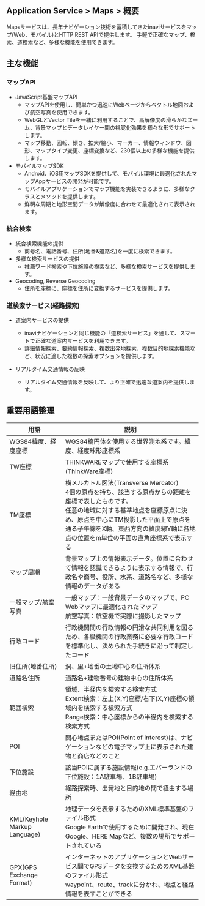 ## Application Service > Maps > 概要

Mapsサービスは、長年ナビゲーション技術を蓄積してきたinaviサービスをマップ(Web、モバイル)とHTTP REST APIで提供します。
手軽で正確なマップ、検索、道検索など、多様な機能を使用できます。

## 主な機能


### マップAPI

- JavaScript基盤マップAPI
    - マップAPIを使用し、簡単かつ迅速にWebページからベクトル地図および航空写真を使用できます。
    - WebGLとVector Tileを一緒に利用することで、高解像度の滑らかなズーム、背景マップとデータレイヤー間の視覚化効果を様々な形でサポートします。
    - マップ移動、回転、傾き、拡大/縮小、マーカー、情報ウィンドウ、図形、マップタイプ変更、座標変換など、230個以上の多様な機能を提供します。
- モバイルマップSDK
    - Android、iOS用マップSDKを提供して、モバイル環境に最適化されたマップAppサービスの開発が可能です。
    - モバイルアプリケーションでマップ機能を実装できるように、多様なクラスとメソッドを提供します。
    - 鮮明な周期と地形空間データが解像度に合わせて最適化されて表示されます。

### 統合検索

- 統合検索機能の提供
    - 商号名、電話番号、住所(地番&道路名)を一度に検索できます。
- 多様な検索サービスの提供
    - 推薦ワード検索や下位施設の検索など、多様な検索サービスを提供します。
- Geocoding, Reverse Geocoding
    - 住所を座標に、座標を住所に変換するサービスを提供します。

### 道検索サービス(経路探索)

- 道案内サービスの提供
    - inaviナビゲーションと同じ機能の「道検索サービス」を通して、スマートで正確な道案内サービスを利用できます。
    - 詳細情報探索、要約情報探索、複数出発地探索、複数目的地探索機能など、状況に適した複数の探索オプションを提供します。
    
- リアルタイム交通情報の反映
    - リアルタイム交通情報を反映して、より正確で迅速な道案内を提供します。


## 重要用語整理

|用語| 説明|
|---|---|
| WGS84緯度、経度座標 | WGS84楕円体を使用する世界測地系です。緯度、経度球形座標系 |
| TW座標 | THINKWAREマップで使用する座標系(ThinkWare座標) |
| TM座標 | 横メルカトル図法(Transverse Mercator)<br>4個の原点を持ち、該当する原点からの距離を座標で表したものです。<br>任意の地域に対する基準地点を座標原点に決め、原点を中心にTM投影した平面上で原点を通る子午線をX軸、東西方向の緯度線Y軸に各地点の位置をm単位の平面の直角座標系で表示する |
| マップ周期 | 背景マップ上の情報表示データ。位置に合わせて情報を認識できるように表示する情報で、行政名や商号、役所、水系、道路名など、多様な情報のデータがある |
| 一般マップ/航空写真 | 一般マップ：一般背景データのマップで、PC Webマップに最適化されたマップ <br>航空写真：航空機で実際に撮影したマップ<br>
| 行政コード | 行政機関間の行政情報の円滑な共同利用を図るため、各級機関の行政業務に必要な行政コードを標準化し、決められた手続きに沿って制定したコード |
| 旧住所(地番住所) | 洞、里+地番の土地中心の住所体系 |
| 道路名住所 | 道路名+建物番号の建物中心の住所体系 |
| 範囲検索 | 領域、半径内を検索する検索方式<br>Extent検索：左上(X,Y)座標/右下(X,Y)座標の領域内を検索する検索方式 <br> Range検索：中心座標からの半径内を検索する検索方式 |
| POI | 関心地点またはPOI(Point of Interest)は、ナビゲーションなどの電子マップ上に表示された建物と商店などのこと |
| 下位施設 | 該当POIに属する施設情報(e.g.エバーランドの下位施設：1A駐車場、1B駐車場) |
| 経由地 | 経路探索時、出発地と目的地の間で経由する場所 |
| KML(Keyhole Markup Language) | 地理データを表示するためのXML標準基盤のファイル形式<br>Google Earthで使用するために開発され、現在Google、HERE Mapなど、複数の場所でサポートされている |
| GPX(GPS Exchange Format) | インターネットのアプリケーションとWebサービス間でGPSデータを交換するためのXML基盤のファイル形式<br> waypoint、route、trackに分かれ、地点と経路情報を表すことができる |
